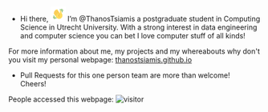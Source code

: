 - Hi there, <img src="https://raw.githubusercontent.com/ThanosTsiamis/ThanosTsiamis/main/resources/gifs/wave.gif" width="30px">
 I’m @ThanosTsiamis a postgraduate student in Computing Science in Utrecht University. With a strong interest in data engineering and computer science you can bet I love computer stuff of all kinds!

For more information about me, my projects and my whereabouts why don't you visit my personal webpage: [thanostsiamis.github.io](https://thanostsiamis.github.io/)
 
- Pull Requests for this one person team are more than welcome!\
Cheers!


People accessed this webpage:  ![visitor](https://visitor-badge.glitch.me/badge?page_id=thanosTsiamis&left_color=black&right_color=red)
<!---
ThanosTsiamis/ThanosTsiamis is a ✨ special ✨ repository because its `README.md` (this file) appears on your GitHub profile.
You can click the Preview link to take a look at your changes.
--->
